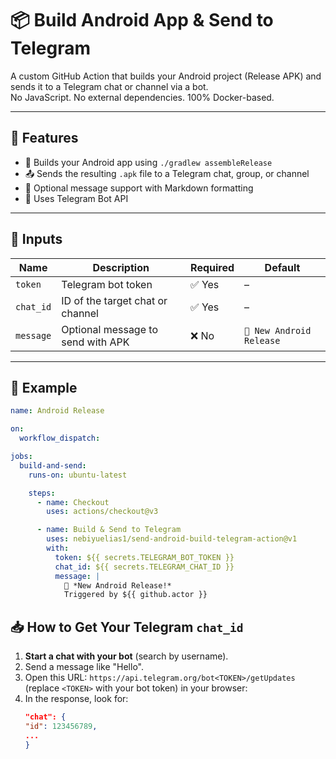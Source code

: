 # 📦 Build Android App & Send to Telegram

A custom GitHub Action that builds your Android project (Release APK) and sends it to a Telegram chat or channel via a bot.  
No JavaScript. No external dependencies. 100% Docker-based.

---

## 🚀 Features

- 🔨 Builds your Android app using `./gradlew assembleRelease`
- 📤 Sends the resulting `.apk` file to a Telegram chat, group, or channel
- 💬 Optional message support with Markdown formatting
- 🔐 Uses Telegram Bot API

---

## 🔧 Inputs

| Name      | Description                        | Required | Default                    |
|-----------|------------------------------------|----------|----------------------------|
| `token`   | Telegram bot token                 | ✅ Yes   | –                          |
| `chat_id` | ID of the target chat or channel   | ✅ Yes   | –                          |
| `message` | Optional message to send with APK  | ❌ No    | `🚀 New Android Release`   |

---

## 📸 Example

```yaml
name: Android Release

on:
  workflow_dispatch:

jobs:
  build-and-send:
    runs-on: ubuntu-latest

    steps:
      - name: Checkout
        uses: actions/checkout@v3

      - name: Build & Send to Telegram
        uses: nebiyuelias1/send-android-build-telegram-action@v1
        with:
          token: ${{ secrets.TELEGRAM_BOT_TOKEN }}
          chat_id: ${{ secrets.TELEGRAM_CHAT_ID }}
          message: |
            🚀 *New Android Release!*
            Triggered by ${{ github.actor }}
```

## 📥 How to Get Your Telegram `chat_id`

1. **Start a chat with your bot** (search by username).
2. Send a message like "Hello".
3. Open this URL: `https://api.telegram.org/bot<TOKEN>/getUpdates` (replace `<TOKEN>` with your bot token) in your browser:
4. In the response, look for:
    ```json
    "chat": {
    "id": 123456789,
    ...
    }
    ```
